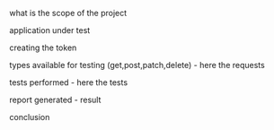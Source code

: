 what is the scope of the project

application under test

creating the token

types available for testing (get,post,patch,delete) - here the requests

tests performed - here the tests

report generated - result

conclusion


